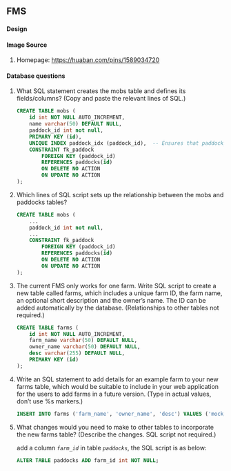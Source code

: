 ## FMS

#### Design




#### Image Source

1. Homepage: https://huaban.com/pins/1589034720 


#### Database questions
1. What SQL statement creates the mobs table and defines its fields/columns? (Copy
and paste the relevant lines of SQL.)

    ```SQL
    CREATE TABLE mobs (
        id int NOT NULL AUTO_INCREMENT,
        name varchar(50) DEFAULT NULL,
        paddock_id int not null,
        PRIMARY KEY (id),
        UNIQUE INDEX paddock_idx (paddock_id),	-- Ensures that paddock_id is unique
        CONSTRAINT fk_paddock
            FOREIGN KEY (paddock_id)
            REFERENCES paddocks(id)
            ON DELETE NO ACTION
            ON UPDATE NO ACTION
    );
    ```

2. Which lines of SQL script sets up the relationship between the mobs and paddocks
tables?

    ```SQL
    CREATE TABLE mobs (
        ...
        paddock_id int not null,
        ...
        CONSTRAINT fk_paddock
            FOREIGN KEY (paddock_id)
            REFERENCES paddocks(id)
            ON DELETE NO ACTION
            ON UPDATE NO ACTION
    );
    ```

3. The current FMS only works for one farm. Write SQL script to create a new table
called farms, which includes a unique farm ID, the farm name, an optional short
description and the owner’s name. The ID can be added automatically by the
database. (Relationships to other tables not required.)

    ```SQL
    CREATE TABLE farms (
        id int NOT NULL AUTO_INCREMENT,
        farm_name varchar(50) DEFAULT NULL,
        owner_name varchar(50) DEFAULT NULL,
        desc varchar(255) DEFAULT NULL,
        PRIMARY KEY (id)
    );
    ```

4. Write an SQL statement to add details for an example farm to your new farms table, which would be suitable to include in your web application for the users to add farms in a future version. (Type in actual values, don’t use %s markers.)

    ```SQL
    INSERT INTO farms ('farm_name', 'owner_name', 'desc') VALUES ('mock_farm_name', 'mock_owner_name', 'mock_desc');
    ```

5. What changes would you need to make to other tables to incorporate the new farms
table? (Describe the changes. SQL script not required.)

    add a column *`farm_id`* in table *`paddocks`*, the SQL script is as below:

    ```SQL
    ALTER TABLE paddocks ADD farm_id int NOT NULL;
    ```